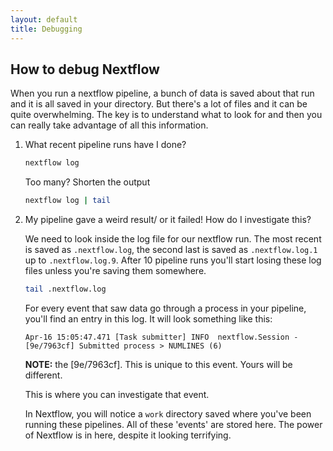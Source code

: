 ```yaml
---
layout: default
title: Debugging
---
```


## How to debug Nextflow

When you run a nextflow pipeline, a bunch of data is saved about that run and it is all saved in your directory. But there's a lot of files and it can be quite overwhelming. The key is to understand what to look for and then you can really take advantage of all this information. 

1. What recent pipeline runs have I done?

    ```bash
    nextflow log
    ```

    Too many? Shorten the output

    ```bash
    nextflow log | tail
    ``` 

2. My pipeline gave a weird result/ or it failed! How do I investigate this?

    We need to look inside the log file for our nextflow run. The most recent is saved as `.nextflow.log`, the second last is saved as `.nextflow.log.1` up to `.nextflow.log.9`. After 10 pipeline runs you'll start losing these log files unless you're saving them somewhere.

    ```bash
    tail .nextflow.log
    ```

    For every event that saw data go through a process in your pipeline, you'll find an entry in this log. It will look something like this:

    ```
    Apr-16 15:05:47.471 [Task submitter] INFO  nextflow.Session - [9e/7963cf] Submitted process > NUMLINES (6)
    ```
    **NOTE:** the [9e/7963cf]. This is unique to this event. Yours will be different.

    This is where you can investigate that event. 

    In Nextflow, you will notice a `work` directory saved where you've been running these pipelines. All of these 'events' are stored here. The power of Nextflow is in here, despite it looking terrifying.